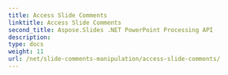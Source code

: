 ```yaml
---
title: Access Slide Comments
linktitle: Access Slide Comments
second_title: Aspose.Slides .NET PowerPoint Processing API
description: 
type: docs
weight: 11
url: /net/slide-comments-manipulation/access-slide-comments/
---
```

